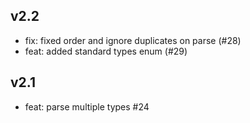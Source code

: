 ## v2.2

 - fix: fixed order and ignore duplicates on parse (#28)
 - feat: added standard types enum (#29)

## v2.1

 - feat: parse multiple types #24
